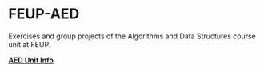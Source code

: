 # FEUP-AED

Exercises and group projects of the Algorithms and Data Structures course unit at FEUP.

[**AED Unit Info**](https://sigarra.up.pt/feup/pt/UCURR_GERAL.FICHA_UC_VIEW?pv_ocorrencia_id=501673)
